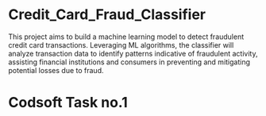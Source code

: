 # Credit_Card_Fraud_Classifier
This project aims to build a machine learning model to detect fraudulent credit card transactions. Leveraging ML algorithms, the classifier will analyze transaction data to identify patterns indicative of fraudulent activity, assisting financial institutions and consumers in preventing and mitigating potential losses due to fraud.


# Codsoft Task no.1
